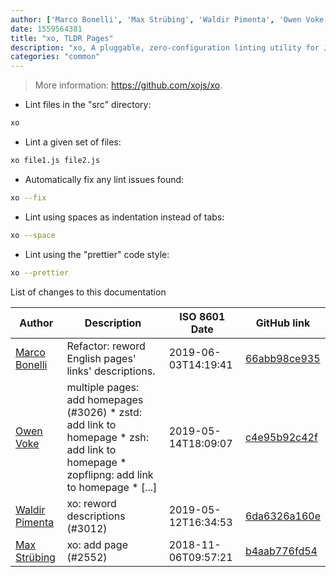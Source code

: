 ```yaml
---
author: ['Marco Bonelli', 'Max Strübing', 'Waldir Pimenta', 'Owen Voke']
date: 1559564381
title: "xo, TLDR Pages"
description: "xo, A pluggable, zero-configuration linting utility for JavaScript."
categories: "common"
---
```

> More information: <https://github.com/xojs/xo>.

- Lint files in the "src" directory:

```bash
xo
```

- Lint a given set of files:

```bash
xo file1.js file2.js
```

- Automatically fix any lint issues found:

```bash
xo --fix
```

- Lint using spaces as indentation instead of tabs:

```bash
xo --space
```

- Lint using the "prettier" code style:

```bash
xo --prettier
```
List of changes to this documentation


Author | Description | ISO 8601 Date | GitHub link
------|-----|-----|-----
[Marco Bonelli](mailto:marco@mebeim.net) | Refactor: reword English pages' links' descriptions. | 2019-06-03T14:19:41 | [66abb98ce935](https://github.com/tldr-pages/tldr/commit/66abb98ce935c0f4516bf30c4d6da72180d5a3ab)
[Owen Voke](mailto:owzie123@gmail.com) | multiple pages: add homepages (#3026) * zstd: add link to homepage * zsh: add link to homepage * zopflipng: add link to homepage * [...] | 2019-05-14T18:09:07 | [c4e95b92c42f](https://github.com/tldr-pages/tldr/commit/c4e95b92c42fe9fe8428c8d7c8cd5ad8d0bd1b0b)
[Waldir Pimenta](mailto:waldyrious@gmail.com) | xo: reword descriptions (#3012) | 2019-05-12T16:34:53 | [6da6326a160e](https://github.com/tldr-pages/tldr/commit/6da6326a160e06e3e337d838d6ead632deeb651e)
[Max Strübing](mailto:mxstrbng@gmail.com) | xo: add page (#2552) | 2018-11-06T09:57:21 | [b4aab776fd54](https://github.com/tldr-pages/tldr/commit/b4aab776fd54f946ce774720d934d5a00e21d977)


